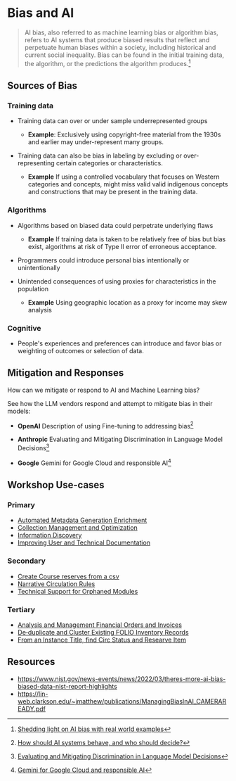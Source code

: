 # Bias and AI

> AI bias, also referred to as machine learning bias or algorithm bias, refers 
> to AI systems that produce biased results that reflect and perpetuate human 
> biases within a society, including historical and current social inequality. 
> Bias can be found in the initial training data, the algorithm, or the 
> predictions the algorithm produces.[^IBM_AI_BIAS]


## Sources of Bias

### Training data
- Training data can over or under sample underrepresented groups
  
    - **Example**:
      Exclusively using copyright-free material from the 1930s and earlier 
      may under-represent many groups.
 
- Training data can also be bias in labeling by excluding or over-representing
  certain categories or characteristics.

    - **Example**
      If using a controlled vocabulary that focuses on Western categories and concepts,
      might miss valid valid indigenous concepts and constructions that may be present in the
      training data.  

### Algorithms
- Algorithms based on biased data could perpetrate underlying flaws
    - **Example**
      If training data is taken to be relatively free of bias but bias exist, 
      algorithms at risk of Type II error of erroneous acceptance. 
  
- Programmers could introduce personal bias intentionally or unintentionally

- Unintended consequences of using proxies for characteristics in the 
  population

    - **Example**
      Using geographic location as a proxy for income may skew analysis 

### Cognitive
- People's experiences and preferences can introduce and favor bias or 
  weighting of outcomes or selection of data.


## Mitigation and Responses
How can we mitigate or respond to AI and Machine Learning bias? 

See how the LLM vendors respond and attempt to mitigate bias in their models:

- **OpenAI** Description of using Fine-tuning to addressing bias[^HOW_AI_BEHAVE]

- **Anthropic** Evaluating and Mitigating Discrimination in Language Model Decisions[^CLAUDE_LANG]

- **Google** Gemini for Google Cloud and responsible AI[^GEMINI]

## Workshop Use-cases

### Primary
- [Automated Metadata Generation Enrichment](https://github.com/folio-labs/ai-workflows/wiki/Automated-Metadata-Generation-Enrichment)
- [Collection Management and Optimization](https://github.com/folio-labs/ai-workflows/wiki/Collection-Management-and-Optimization)
- [Information Discovery](https://github.com/folio-labs/ai-workflows/wiki/Information-Discovery)
- [Improving User and Technical Documentation](https://github.com/folio-labs/ai-workflows/wiki/Improving-User-and-Technical-Documentation)

### Secondary
- [Create Course reserves from a csv](https://github.com/folio-labs/ai-workflows/wiki/Create-Course-reserves-from-a-csv)
- [Narrative Circulation Rules](https://github.com/folio-labs/ai-workflows/wiki/Narrative-Circulation-Rules)
- [Technical Support for Orphaned Modules](https://github.com/folio-labs/ai-workflows/wiki/Technical-Support-for-Orphaned-Modules)

### Tertiary
- [Analysis and Management Financial Orders and Invoices](https://github.com/folio-labs/ai-workflows/wiki/Analysis-and-Management-Financial-Orders-and-Invoices)
- [De‐duplicate and Cluster Existing FOLIO Inventory Records](https://github.com/folio-labs/ai-workflows/wiki/De%E2%80%90duplicate-and-Cluster-Existing-FOLIO-Inventory-Records)
- [From an Instance Title, find Circ Status and Researve Item](https://github.com/folio-labs/ai-workflows/wiki/From-an-Instance-Title,-find-Circ-Status-and-Researve-Item)


[^IBM_AI_BIAS]: [Shedding light on AI bias with real world examples](https://www.ibm.com/blog/shedding-light-on-ai-bias-with-real-world-examples/)
[^HOW_AI_BEHAVE]: [How should AI systems behave, and who should decide?](https://openai.com/index/how-should-ai-systems-behave/)
[^CLAUDE_LANG]: [Evaluating and Mitigating Discrimination in Language Model Decisions](https://www.anthropic.com/news/evaluating-and-mitigating-discrimination-in-language-model-decisions)
[^GEMINI]: [Gemini for Google Cloud and responsible AI](https://cloud.google.com/gemini/docs/discover/responsible-ai)
## Resources 
- https://www.nist.gov/news-events/news/2022/03/theres-more-ai-bias-biased-data-nist-report-highlights
- https://lin-web.clarkson.edu/~jmatthew/publications/ManagingBiasInAI_CAMERAREADY.pdf 
